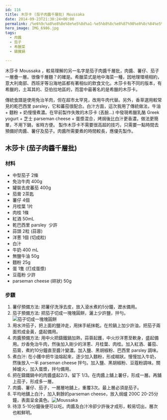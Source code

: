 ```yaml
---
id: 116
title: 木莎卡 (茄子肉醬千層批) Moussaka
date: 2014-09-23T21:30:24+00:00
permalink: /%e6%9c%a8%e8%8e%8e%e5%8d%a1-%e5%b8%8c%e8%87%98%e8%8c%84%e5%ad%90%e8%82%89%e9%86%ac%e5%8d%83%e5%b1%a4%e6%89%b9-moussaka/
hero_image: IMG_6986.jpg
tags:
  - 肉醬
  - 茄子
  - 希臘菜
  - 鑄鐵鍋

---
```

木莎卡 Moussaka ，較易理解的另一名字是茄子肉醬千層批，肉醬、薯仔、茄子一層疊一層。很像千層麵？的確是。希臘菜式是地中海菜一種，因地理環境相約，意大利南部、西班牙等沿海地區都有著相似的飲食文化。木莎卡有不同的版本，有希臘的，土耳其的、亞伯拉地區的，而當中最著名的是希臘的木莎卡。

<!--more-->

傳統食譜是使用免治羊肉，但在超市太罕見，改用牛肉代替。另外，香草選用較常見的乾巴西里 parsley，它和蕃茄很配合。白汁方面，這次我用了傳統做法，牛油 + 麵粉 + 奶慢慢煮濃。在早前製作失敗的木莎卡 (丟臉…) 中發現希臘乳酪 Greek yogurt + 芝士 parseman cheese + 蛋漿混合，烤焗後比白汁更香濃，做法更簡單，不用下鍋，省時方便。 製作木莎卡不需要很高超的技巧，只需要一點時間去預備好肉醬、薯仔及茄子。肉醬所需要煮的時間較長，應優先製作。

## 木莎卡 (茄子肉醬千層批)

### 材料

* 中型茄子 2條
* 免治牛肉 400g
* 罐裝去皮蕃茄 400g
* 茄膏 2茶匙
* 薯仔 4個
* 月桂葉 1片
* 肉桂 1條
* 紅酒 50mL
* 乾巴西里 parsley  少許
* 蒜頭 2粒 (蒜蓉)
* 洋蔥 1個 (切成粒)
* 白汁
* 牛奶 400 mL
* 無鹽牛油 50g
* 麵粉 25g
* 蛋 1隻 (打成蛋漿)
* 豆蔻粉 少許
* parseman cheese (碎狀) 50g

### 步驟

1. 薯仔預備方法: 把薯仔洗淨去皮，放入滾水煮約5分鐘，瀝水備用。
2. 茄子預備方法: 把茄子切成一塊塊圓餅，灑上少許鹽，拌勻。![茄子切成一塊塊圓餅](/assets/photos/post-images-w250/IMG_6927.jpg)
3. 用水沖茄子，把上面的鹽沖走，用抹手紙抹乾。在煎鍋上加少許油，把茄子兩面煎成金黃，盛起備用。
4. 肉醬預備方法: 用中火把鑄鐵鍋加熱，蒜蓉起鑊，中火炒洋蔥至軟身，盛起備用。炒香免治牛肉，然後加入剛少的洋蔥、月桂葉、肉桂。加入紅酒、蕃茄、茄膏，煮約10分鐘直至醬汁變濃。加入鹽、黑胡椒粉、巴西里 parsley 調味。
5. 煮白汁: 在小鑊中把牛油熔起來，逐少加入麵粉，形成糊狀。慢慢加入牛奶，然後放入一半 parseman cheese 拌勻。加入鹽、黑胡椒粉、豆蔻粉調味。關掉爐火，加入蛋漿，拌勻備用。
6. 把在鑄鐵鍋中的肉醬盛起2/3，留下 1/3。在肉醬上舖上薯仔，形成一層。再舖上茄子，形成多一層。
7. 肉醬、薯仔、茄子，一層層地舖上，重覆3次。最上層必須是茄子。
8. 平均地舖上白汁，加入剩餘的parseman cheese，放入焗爐 200C 20-25分鐘，表面呈金黃色。![Moussaka](/assets/photos/post-images-w250/IMG_6959.jpg)
9. 待涼 5-10分鐘後便可以吃。肉醬及白汁冷卻少許後才成形，較易切出，層次也較鮮明。 
